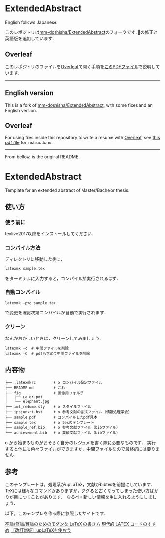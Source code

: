 
# ExtendedAbstract

English follows Japanese.

このレポジトリは[mm-doshisha/ExtendedAbstract](https://github.com/mm-doshisha/ExtendedAbstract)のフォークです.
🐛の修正と英語版を追加しています.

## Overleaf

このレポジトリのファイルを[Overleaf](https://www.overleaf.com)で開く手順を[このPDFファイル](./howto_overleaf.pdf)で説明しています.

---

## English version

This is a fork of [mm-doshisha/ExtendedAbstract](https://github.com/mm-doshisha/ExtendedAbstract), with some fixes and an English version.

## Overleaf

For using files inside this repository to write a resume with [Overleaf](https://www.overleaf.com), see [this pdf file](./howto_overleaf.pdf) for instructions.

---

From bellow, is the original README.
# ExtendedAbstract
Template for an extended abstract of Master/Bachelor thesis.

## 使い方
### 使う前に
texlive2017以降をインストールしてください．

### コンパイル方法
ディレクトリに移動した後に，
```
latexmk sample.tex
```
をターミナルに入力すると，コンパイルが実行されるはず．

### 自動コンパイル
```
latexmk -pvc sample.tex
```
で変更を確認次第コンパイルが自動で実行されます．

### クリーン
なんかおかしいときは，クリーンしてみましょう．
```
latexmk -c  # 中間ファイルを削除
latexmk -C  # pdfも含めて中間ファイルを削除
```

## 内容物
```
├── .latexmkrc        # o コンパイル設定ファイル
├── README.md         # これ
├── fig               # 画像用フォルダ
│   ├── LaTeX.pdf
│   └── elephant.jpg
├── iml_redume.sty    # o スタイルファイル
├── ipsjunsrt.bst     # o 参考文献の書式ファイル（情報処理学会）
├── sample.pdf        # コンパイルしたpdf見本
├── sample.tex        # o texのテンプレート
├── sample_ref.bib    # o 参考文献ファイル（bibファイル）
└── achievement.bib   # o 業績文献ファイル（bibファイル）
```
o から始まるものがおそらく自分のレジュメを書く際に必要なものです．
実行すると他にも色々ファイルができますが，中間ファイルなので最終的には要りません．

## 参考
このテンプレートは，処理系がupLaTeX，文献がbibtexを前提にしています．
TeXには様々なコマンドがありますが，ググると古くなってしまった使い方ばかりが目につくことがあります．
なるべく新しい情報を手に入れるようにしましょう．

以下，このテンプレを作る際に参照したサイトです．

[卒論/修論/博論のためのモダンな LaTeX の書き方](http://webmem.hatenablog.com/entry/how-to-write-a-modern-latex-for-academic-papers)
[現代的 LATEX コードのすすめ](https://prml.main.ist.hokudai.ac.jp/~ryo/contents/textech2016/textech.pdf)
[［改訂新版］upLaTeXを使おう](http://qiita.com/zr_tex8r/items/5c14042078b20edbfb07)
